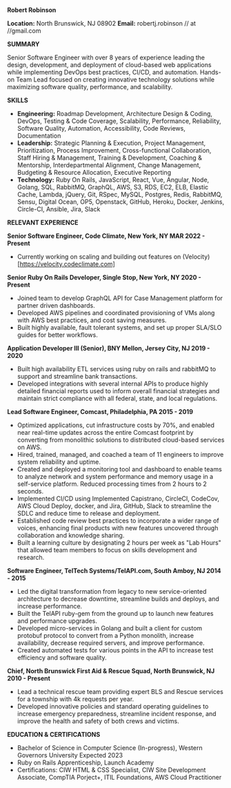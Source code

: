 **Robert Robinson**

**Location:** North Brunswick, NJ 08902 **Email:** robertj.robinson // at //gmail.com

**SUMMARY**

Senior Software Engineer with over 8 years of experience leading the design, development, and deployment of cloud-based web applications while implementing DevOps best practices, CI/CD, and automation. Hands-on Team Lead focused on creating innovative technology solutions while maximizing software quality, performance, and scalability.

**SKILLS**

- **Engineering:** Roadmap Development, Architecture Design &amp; Coding, DevOps, Testing &amp; Code Coverage, Scalability, Performance, Reliability, Software Quality, Automation, Accessibility, Code Reviews, Documentation
- **Leadership:** Strategic Planning &amp; Execution, Project Management, Prioritization, Process Improvement, Cross-functional Collaboration, Staff Hiring &amp; Management, Training &amp; Development, Coaching &amp; Mentorship, Interdepartmental Alignment, Change Management, Budgeting &amp; Resource Allocation, Executive Reporting
- **Technology:** Ruby On Rails, JavaScript, React, Vue, Angular, Node, Golang, SQL, RabbitMQ, GraphQL, AWS, S3, RDS, EC2, ELB, Elastic Cache, Lambda, jQuery, Git, RSpec, MySQL, Postgres, Redis, RabbitMQ, Sensu, Digital Ocean, OP5, Openstack, GitHub, Heroku, Docker, Jenkins, Circle-CI, Ansible, Jira, Slack

**RELEVANT EXPERIENCE**

**Senior Software Engineer, Code Climate, New York, NY MAR 2022 - Present**

- Currently working on scaling and building out features on (Velocity)[https://velocity.codeclimate.com]


**Senior Ruby On Rails Developer, Single Stop, New York, NY 2020 - Present**

- Joined team to develop GraphQL API for Case Management platform for partner driven dashboards.
- Developed AWS pipelines and coordinated provisioning of VMs along with AWS best practices, and cost saving measures.
- Built highly available, fault tolerant systems, and set up proper SLA/SLO guides for better workflows.

**Application Developer III (Senior), BNY Mellon, Jersey City, NJ 2019 - 2020**

- Built high availability ETL services using ruby on rails and rabbitMQ to support and streamline bank transactions.
- Developed integrations with several internal APIs to produce highly detailed financial reports used to inform overall financial strategies and maintain strict compliance with all federal, state, and local regulations.

**Lead Software Engineer, Comcast, Philadelphia, PA 2015 - 2019**

- Optimized applications, cut infrastructure costs by 70%, and enabled near real-time updates across the entire Comcast footprint by converting from monolithic solutions to distributed cloud-based services on AWS.
- Hired, trained, managed, and coached a team of 11 engineers to improve system reliability and uptime.
- Created and deployed a monitoring tool and dashboard to enable teams to analyze network and system performance and memory usage in a self-service platform. Reduced processing times from 2 hours to 2 seconds.
- Implemented CI/CD using Implemented Capistrano, CircleCI, CodeCov, AWS Cloud Deploy, docker, and Jira, GitHub, Slack to streamline the SDLC and reduce time to release and deployment.
- Established code review best practices to incorporate a wider range of voices, enhancing final products with new features uncovered through collaboration and knowledge sharing.
- Built a learning culture by designating 2 hours per week as &quot;Lab Hours&quot; that allowed team members to focus on skills development and research.

**Software Engineer, TelTech Systems/TelAPI.com, South Amboy, NJ 2014 - 2015**

- Led the digital transformation from legacy to new service-oriented architecture to decrease downtime, streamline builds and deploys, and increase performance.
- Built the TelAPI ruby-gem from the ground up to launch new features and performance upgrades.
- Developed micro-services in Golang and built a client for custom protobuf protocol to convert from a Python monolith, increase availability, decrease required servers, and improve performance.
- Created automated tests for various points in the API to increase test efficiency and software quality.

**Chief, North Brunswick First Aid &amp; Rescue Squad, North Brunswick, NJ 2010 - Present**

- Lead a technical rescue team providing expert BLS and Rescue services for a township with 4k requests per year.
- Developed innovative policies and standard operating guidelines to increase emergency preparedness, streamline incident response, and improve the health and safety of both crews and victims.

**EDUCATION &amp; CERTIFICATIONS**

- Bachelor of Science in Computer Science (In-progress), Western Governors University Expected 2023
- Ruby on Rails Apprenticeship, Launch Academy
- Certifications: CIW HTML &amp; CSS Specialist, CIW Site Development Associate, CompTIA Porject+, ITIL Foundations, AWS Cloud Practitioner
